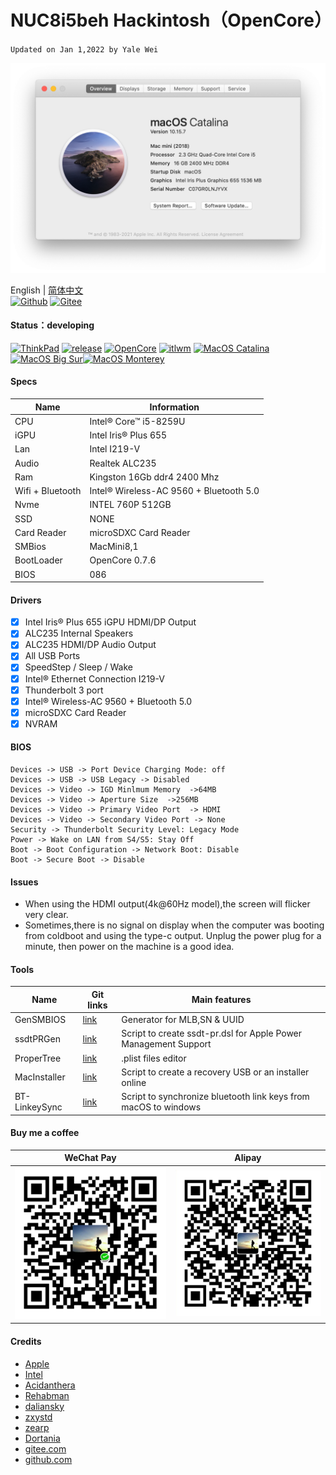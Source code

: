 # NUC8i5beh Hackintosh（OpenCore）
`Updated on Jan 1,2022 by Yale Wei `

![Catalina](./pic/AboutThisMac_10.15.7.png)

English | [简体中文](./README-zh_CN.md)  
[![Github](https://img.shields.io/badge/Github-blue.svg)](https://github.com/longanw/nuc8i5beh) [![Gitee](https://img.shields.io/badge/Gitee-brightgreen.svg)](https://gitee.com/yalewei/nuc8i5beh)

#### Status：developing
[![ThinkPad](https://img.shields.io/badge/NUC-NUC8i5BEH-blue.svg)](https://ark.intel.com/content/www/cn/zh/ark/products/126148/intel-nuc-kit-nuc8i5beh.html?wapkw=nuc8i5beh) [![release](https://img.shields.io/badge/Download-latest-brightgreen.svg)](https://github.com/longanw/nuc8i5beh/releases) [![OpenCore](https://img.shields.io/badge/OpenCore-0.7.6-blue.svg)](https://github.com/acidanthera/OpenCorePkg/releases/latest) [![itlwm](https://img.shields.io/badge/itlwm-2.1-blue.svg)](https://github.com/OpenIntelWireless/itlwm/releases) [![MacOS Catalina](https://img.shields.io/badge/macOS-10.15.7-brightgreen.svg)](https://www.apple.com/macos/catalina/) [![MacOS Big Sur](https://img.shields.io/badge/macOS-11.6.1-blue.svg)](https://www.apple.com/macos/big-sur/)[![MacOS Monterey](https://img.shields.io/badge/macOS-12.1-purple.svg)](https://www.apple.com/macos/monterey/)

#### Specs

| Name             | Information                            |
| ---------------- | ---------------------------------------|
| CPU              | Intel® Core™ i5-8259U                  |
| iGPU             | Intel Iris® Plus 655                   |
| Lan              | Intel I219-V                           |
| Audio            | Realtek ALC235                         |
| Ram              | Kingston 16Gb ddr4 2400 Mhz            |
| Wifi + Bluetooth | Intel® Wireless-AC 9560 + Bluetooth 5.0|
| Nvme             | INTEL 760P 512GB                       |
| SSD              | NONE                                   |
| Card Reader      | microSDXC Card Reader                  |
| SMBios           | MacMini8,1                             |
| BootLoader       | OpenCore 0.7.6                         |
| BIOS             | 086                                    |

#### Drivers

- [x] Intel Iris® Plus 655 iGPU HDMI/DP Output
- [x] ALC235 Internal Speakers
- [x] ALC235 HDMI/DP Audio Output
- [x] All USB Ports 
- [x] SpeedStep / Sleep / Wake
- [x] Intel® Ethernet Connection I219-V
- [x] Thunderbolt 3 port
- [x] Intel® Wireless-AC 9560 + Bluetooth 5.0
- [x] microSDXC Card Reader
- [x] NVRAM

#### BIOS
```
Devices -> USB -> Port Device Charging Mode: off
Devices -> USB -> USB Legacy -> Disabled
Devices -> Video -> IGD Minlmum Memory  ->64MB
Devices -> Video -> Aperture Size  ->256MB
Devices -> Video -> Primary Video Port  -> HDMI
Devices -> Video -> Secondary Video Port -> None
Security -> Thunderbolt Security Level: Legacy Mode
Power -> Wake on LAN from S4/S5: Stay Off
Boot -> Boot Configuration -> Network Boot: Disable
Boot -> Secure Boot -> Disable
```
#### Issues
- When using the HDMI output(4k@60Hz model),the screen will flicker very clear.
- Sometimes,there is no signal on display when the computer was booting from coldboot and using the type-c output. Unplug the power plug for a minute, then power on the machine is a good idea.

 
#### Tools

| Name | Git links | Main features |
| ---| --- | --- |
| GenSMBIOS| [link](https://github.com/corpnewt/GenSMBIOS) | Generator for MLB,SN & UUID |
| ssdtPRGen| [link](https://github.com/Piker-Alpha/ssdtPRGen.sh) | Script to create ssdt-pr.dsl for Apple Power Management Support |
| ProperTree| [link](https://github.com/corpnewt/ProperTree) | .plist files editor |
| MacInstaller| [link](https://github.com/longanw/nuc8i5beh/blob/master/tools/MacInstaller.zip) | Script to create a recovery USB or an installer online   |
| BT-LinkeySync| [link](https://github.com/digitalbirdo/BT-LinkkeySync) | Script to synchronize bluetooth link keys from macOS to windows |

#### Buy me a coffee

| WeChat Pay | Alipay | 
| ---| --- |
| ![WePay](./pic/WePay.png) | ![alipay](./pic/Alipay.png) |

#### Credits

- [Apple](https://www.apple.com) 
- [Intel](https://ark.intel.com/content/www/cn/zh/ark/products/series/129705/intel-nuc-kit-with-8th-generation-intel-core-processors.html) 
- [Acidanthera](https://github.com/acidanthera)
- [Rehabman](https://github.com/RehabMan) 
- [daliansky](https://github.com/daliansky) 
- [zxystd](https://github.com/OpenIntelWireless/itlwm)
- [zearp](https://github.com/zearp/Nucintosh) 
- [Dortania](https://dortania.github.io/OpenCore-Install-Guide/)
- [gitee.com](https://gitee.com) 
- [github.com](https://github.com) 



